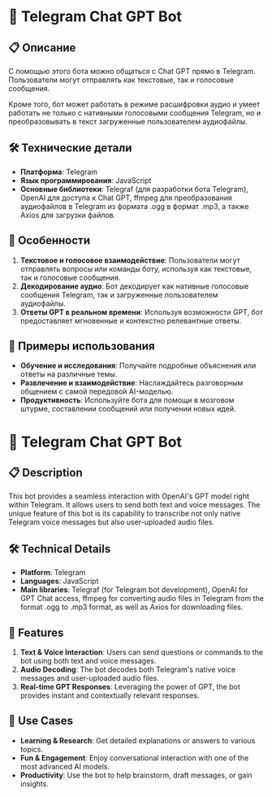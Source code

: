 # 🤖 Telegram Chat GPT Bot

## 📋 Описание
С помощью этого бота можно общаться с Chat GPT прямо в Telegram. Пользователи могут отправлять как текстовые, так и голосовые сообщения.

Кроме того, бот может работать в режиме расшифровки аудио и умеет работать не только с нативными голосовыми сообщения Telegram, но и преобразовывать в текст загруженные пользователем аудиофайлы.

## 🛠 Технические детали
- **Платформа**: Telegram
- **Язык программирования**: JavaScript
- **Основные библиотеки**: Telegraf (для разработки бота Telegram), OpenAI для доступа к Chat GPT, ffmpeg для преобразования аудиофайлов в Telegram из формата .ogg в формат .mp3, а также Axios для загрузки файлов.

## 🚀 Особенности
1. **Текстовое и голосовое взаимодействие**: Пользователи могут отправлять вопросы или команды боту, используя как текстовые, так и голосовые сообщения.
2. **Декодирование аудио**: Бот декодирует как нативные голосовые сообщения Telegram, так и загруженные пользователем аудиофайлы.
3. **Ответы GPT в реальном времени**: Используя возможности GPT, бот предоставляет мгновенные и контекстно релевантные ответы.

## 💼 Примеры использования
- **Обучение и исследования**: Получайте подробные объяснения или ответы на различные темы.
- **Развлечение и взаимодействие**: Наслаждайтесь разговорным общением с самой передовой AI-моделью.
- **Продуктивность**: Используйте бота для помощи в мозговом штурме, составлении сообщений или получении новых идей.

# 🤖 Telegram Chat GPT Bot

## 📋 Description
This bot provides a seamless interaction with OpenAI's GPT model right within Telegram. It allows users to send both text and voice messages. The unique feature of this bot is its capability to transcribe not only native Telegram voice messages but also user-uploaded audio files.

## 🛠 Technical Details
- **Platform**: Telegram
- **Languages**: JavaScript
- **Main libraries**: Telegraf (for Telegram bot development), OpenAI for GPT Chat access, ffmpeg for converting audio files in Telegram from the format .ogg to .mp3 format, as well as Axios for downloading files.

## 🚀 Features
1. **Text & Voice Interaction**: Users can send questions or commands to the bot using both text and voice messages.
2. **Audio Decoding**: The bot decodes both Telegram's native voice messages and user-uploaded audio files.
3. **Real-time GPT Responses**: Leveraging the power of GPT, the bot provides instant and contextually relevant responses.

## 💼 Use Cases
- **Learning & Research**: Get detailed explanations or answers to various topics.
- **Fun & Engagement**: Enjoy conversational interaction with one of the most advanced AI models.
- **Productivity**: Use the bot to help brainstorm, draft messages, or gain insights.